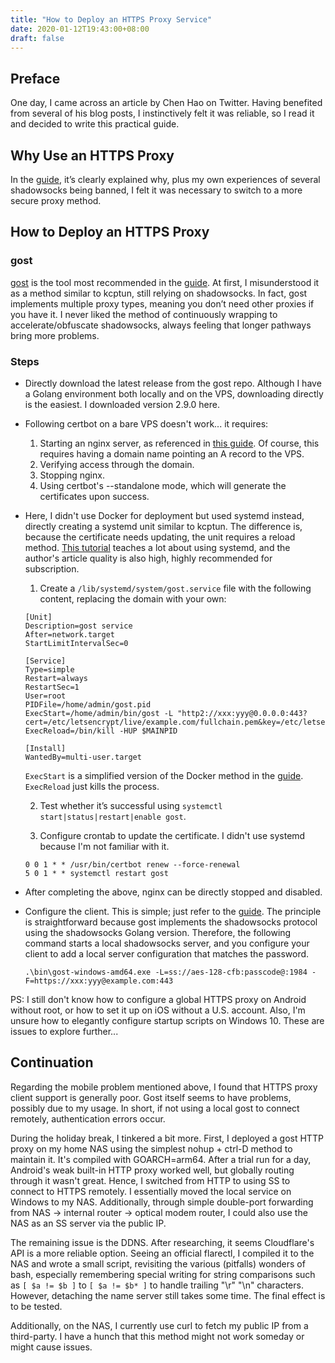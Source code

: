 ```yaml
---
title: "How to Deploy an HTTPS Proxy Service"
date: 2020-01-12T19:43:00+08:00
draft: false
---
```


## Preface

One day, I came across an article by Chen Hao on Twitter. Having benefited from several of his blog posts, I instinctively felt it was reliable, so I read it and decided to write this practical guide.

## Why Use an HTTPS Proxy

In the [guide](https://haoel.github.io/), it’s clearly explained why, plus my own experiences of several shadowsocks being banned, I felt it was necessary to switch to a more secure proxy method.

## How to Deploy an HTTPS Proxy

### gost

[gost](https://github.com/ginuerzh/gost) is the tool most recommended in the [guide](https://haoel.github.io/). At first, I misunderstood it as a method similar to kcptun, still relying on shadowsocks. In fact, gost implements multiple proxy types, meaning you don’t need other proxies if you have it. I never liked the method of continuously wrapping to accelerate/obfuscate shadowsocks, always feeling that longer pathways bring more problems.

### Steps

- Directly download the latest release from the gost repo. Although I have a Golang environment both locally and on the VPS, downloading directly is the easiest. I downloaded version 2.9.0 here.
- Following certbot on a bare VPS doesn't work... it requires:
  1. Starting an nginx server, as referenced in [this guide](https://www.digitalocean.com/community/tutorials/how-to-install-nginx-on-debian-9). Of course, this requires having a domain name pointing an A record to the VPS.
  2. Verifying access through the domain.
  3. Stopping nginx.
  4. Using certbot's --standalone mode, which will generate the certificates upon success.
- Here, I didn't use Docker for deployment but used systemd instead, directly creating a systemd unit similar to kcptun. The difference is, because the certificate needs updating, the unit requires a reload method. [This tutorial](http://www.ruanyifeng.com/blog/2016/03/systemd-tutorial-commands.html) teaches a lot about using systemd, and the author's article quality is also high, highly recommended for subscription.
  
  1. Create a `/lib/systemd/system/gost.service` file with the following content, replacing the domain with your own:

    ```text
    [Unit]
    Description=gost service
    After=network.target
    StartLimitIntervalSec=0

    [Service]
    Type=simple
    Restart=always
    RestartSec=1
    User=root
    PIDFile=/home/admin/gost.pid
    ExecStart=/home/admin/bin/gost -L "http2://xxx:yyy@0.0.0.0:443?cert=/etc/letsencrypt/live/example.com/fullchain.pem&key=/etc/letsencrypt/live/example.com/privkey.pem&probe_resist=code:404"
    ExecReload=/bin/kill -HUP $MAINPID

    [Install]
    WantedBy=multi-user.target
    ```

    `ExecStart` is a simplified version of the Docker method in the [guide](https://haoel.github.io/). `ExecReload` just kills the process.

  2. Test whether it’s successful using `systemctl start|status|restart|enable gost`.

  3. Configure crontab to update the certificate. I didn't use systemd because I'm not familiar with it.

    ```text
    0 0 1 * * /usr/bin/certbot renew --force-renewal
    5 0 1 * * systemctl restart gost
    ```

- After completing the above, nginx can be directly stopped and disabled.

- Configure the client. This is simple; just refer to the [guide](https://haoel.github.io/). The principle is straightforward because gost implements the shadowsocks protocol using the shadowsocks Golang version. Therefore, the following command starts a local shadowsocks server, and you configure your client to add a local server configuration that matches the password.

    ```text
    .\bin\gost-windows-amd64.exe -L=ss://aes-128-cfb:passcode@:1984 -F=https://xxx:yyy@example.com:443
    ```

PS: I still don't know how to configure a global HTTPS proxy on Android without root, or how to set it up on iOS without a U.S. account. Also, I'm unsure how to elegantly configure startup scripts on Windows 10. These are issues to explore further...

## Continuation

Regarding the mobile problem mentioned above, I found that HTTPS proxy client support is generally poor. Gost itself seems to have problems, possibly due to my usage. In short, if not using a local gost to connect remotely, authentication errors occur.

During the holiday break, I tinkered a bit more. First, I deployed a gost HTTP proxy on my home NAS using the simplest nohup + ctrl-D method to maintain it. It's compiled with GOARCH=arm64. After a trial run for a day, Android's weak built-in HTTP proxy worked well, but globally routing through it wasn't great. Hence, I switched from HTTP to using SS to connect to HTTPS remotely. I essentially moved the local service on Windows to my NAS. Additionally, through simple double-port forwarding from NAS -> internal router -> optical modem router, I could also use the NAS as an SS server via the public IP.

The remaining issue is the DDNS. After researching, it seems Cloudflare's API is a more reliable option. Seeing an official flarectl, I compiled it to the NAS and wrote a small script, revisiting the various (pitfalls) wonders of bash, especially remembering special writing for string comparisons such as `[ $a != $b ]` to `[ $a != $b* ]` to handle trailing "\r" "\n" characters. However, detaching the name server still takes some time. The final effect is to be tested.

Additionally, on the NAS, I currently use curl to fetch my public IP from a third-party. I have a hunch that this method might not work someday or might cause issues.
